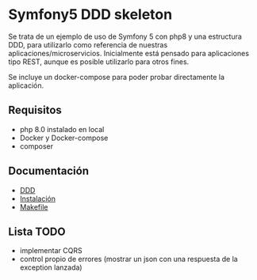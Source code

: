 # Symfony5 DDD skeleton
Se trata de un ejemplo de uso de Symfony 5 con php8 y una estructura DDD, para utilizarlo como referencia de nuestras
aplicaciones/microservicios. Inicialmente está pensado para aplicaciones tipo REST, aunque es posible utilizarlo para
otros fines.

Se incluye un docker-compose para poder probar directamente la aplicación. 

## Requisitos
- php 8.0 instalado en local
- Docker y Docker-compose
- composer

## Documentación
- [DDD](docs/1_DDD.md)
- [Instalación](docs/2_INSTALACION.md)
- [Makefile](docs/3_MAKEFILE.md)


## Lista TODO
- implementar CQRS
- control propio de errores (mostrar un json con una respuesta de la exception lanzada)